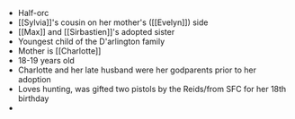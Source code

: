 - Half-orc
- [[Sylvia]]'s cousin on her mother's ([[Evelyn]]) side
- [[Max]] and [[Sirbastien]]'s adopted sister
- Youngest child of the D'arlington family
- Mother is [[Charlotte]]
- 18-19 years old
- Charlotte and her late husband were her godparents prior to her adoption
- Loves hunting, was gifted two pistols by the Reids/from SFC for her 18th birthday
- 